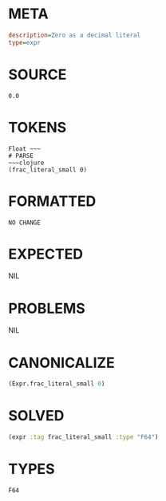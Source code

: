 # META
~~~ini
description=Zero as a decimal literal
type=expr
~~~
# SOURCE
~~~roc
0.0
~~~
# TOKENS
~~~text
Float ~~~
# PARSE
~~~clojure
(frac_literal_small 0)
~~~
# FORMATTED
~~~roc
NO CHANGE
~~~
# EXPECTED
NIL
# PROBLEMS
NIL
# CANONICALIZE
~~~clojure
(Expr.frac_literal_small 0)
~~~
# SOLVED
~~~clojure
(expr :tag frac_literal_small :type "F64")
~~~
# TYPES
~~~roc
F64
~~~
